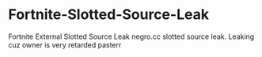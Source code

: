 # Fortnite-Slotted-Source-Leak
Fortnite External Slotted Source Leak negro.cc slotted source leak. Leaking cuz owner is very retarded pasterr
